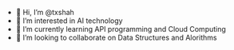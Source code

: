 - 👋 Hi, I’m @txshah
- 👀 I’m interested in AI technology 
- 🌱 I’m currently learning API programming and Cloud Computing 
- 💞️ I’m looking to collaborate on Data Structures and Alorithms 

<!---
txshah/txshah is a ✨ special ✨ repository because its `README.md` (this file) appears on your GitHub profile.
You can click the Preview link to take a look at your changes.
--->
